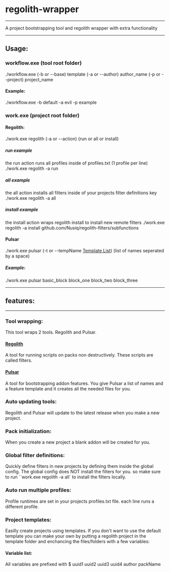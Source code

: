 # regolith-wrapper
---
A project bootstrapping tool and regolith wrapper with extra functionality

---
## Usage:
### workflow.exe (tool root folder)
./workflow.exe (-b or --base) template (-a or --author) author_name (-p or --project) project_name
#### Example:
./workflow.exe -b default -a evil -p example
### work.exe (project root folder)
#### Regolith:
./work.exe regolith (-a or --action) (run or all or install)
##### run example
the run action runs all profiles inside of profiles.txt (1 profile per line)
./work.exe regolith -a run
##### all example
the all action installs all filters inside of your projects filter definitions key
./work.exe regolith -a all
##### install example
the install action wraps regolith install to install new remote filters
./work.exe regolith -a install github.com/Nusiq/regolith-filters/subfunctions
#### Pulsar
./work.exe pulsar (-t or --tempName [Template List](https://github.com/evilguy50/Pulsar/blob/main/template_info.txt)) (list of names seperated by a space)
##### Example:
./work.exe pulsar basic_block block_one block_two block_three

---
## features:
---
### Tool wrapping:
This tool wraps 2 tools.
Regolith and Pulsar.
#### [Regolith](https://github.com/Bedrock-OSS/regolith)
A tool for running scripts on packs non destructively. 
These scripts are called filters.
#### [Pulsar](https://github.com/evilguy50/Pulsar)
A tool for bootstrapping addon features. You give Pulsar a list of names and a feature template and it creates all the needed files for you.
### Auto updating tools:
Regolith and Pulsar will update to the latest release when you make a new project.
### Pack initialization:
When you create a new project a blank addon will be created for you.
### Global filter definitions:
Quickly define filters in new projects by defining them inside the global config.
The global config does NOT install the filters for you. so make sure to run ``work.exe regolith -a all` to install the filters locally.
### Auto run multiple profiles:
Profile runtimes are set in your projects profiles.txt file.
each line runs a different profile.
### Project templates:
Easilly create projects using templates.
If you don't want to use the default template you can make your own by putting a regolith project in the template folder and enchancing the files/folders with a few variables:
#### Variable list:
All variables are prefixed with $
uuid1
uuid2
uuid3
uuid4
author
packName